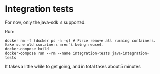 # Integration tests

For now, only the java-sdk is supported.

Run:

```
docker rm -f (docker ps -a -q) # Force remove all running containers. Make sure old containers aren't being reused.
docker-compose build
docker-compose run --rm --name integration-tests java-integration-tests
```

It takes a little while to get going, and in total takes about 5 minutes.
